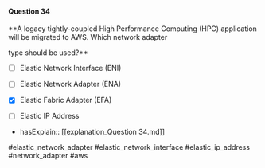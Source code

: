 #### Question  34


**A legacy tightly-coupled High Performance Computing (HPC) application will be migrated to AWS. Which network adapter

type should be used?**


- [ ] Elastic Network Interface (ENI)


- [ ] Elastic Network Adapter (ENA)


- [x] Elastic Fabric Adapter (EFA)


- [ ] Elastic IP Address



- hasExplain:: [[explanation_Question  34.md]]

#elastic_network_adapter #elastic_network_interface #elastic_ip_address #network_adapter #aws 